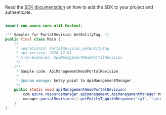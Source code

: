 Read the [SDK documentation](https://github.com/Azure/azure-sdk-for-java/blob/azure-resourcemanager-apimanagement_1.0.0-beta.2/sdk/apimanagement/azure-resourcemanager-apimanagement/README.md) on how to add the SDK to your project and authenticate.

```java

import com.azure.core.util.Context;

/** Samples for PortalRevision GetEntityTag. */
public final class Main {
    /*
     * operationId: PortalRevision_GetEntityTag
     * api-version: 2020-12-01
     * x-ms-examples: ApiManagementHeadPortalRevision
     */
    /**
     * Sample code: ApiManagementHeadPortalRevision.
     *
     * @param manager Entry point to ApiManagementManager.
     */
    public static void apiManagementHeadPortalRevision(
        com.azure.resourcemanager.apimanagement.ApiManagementManager manager) {
        manager.portalRevisions().getEntityTagWithResponse("rg1", "apimService1", "20201112101010", Context.NONE);
    }
}
```
